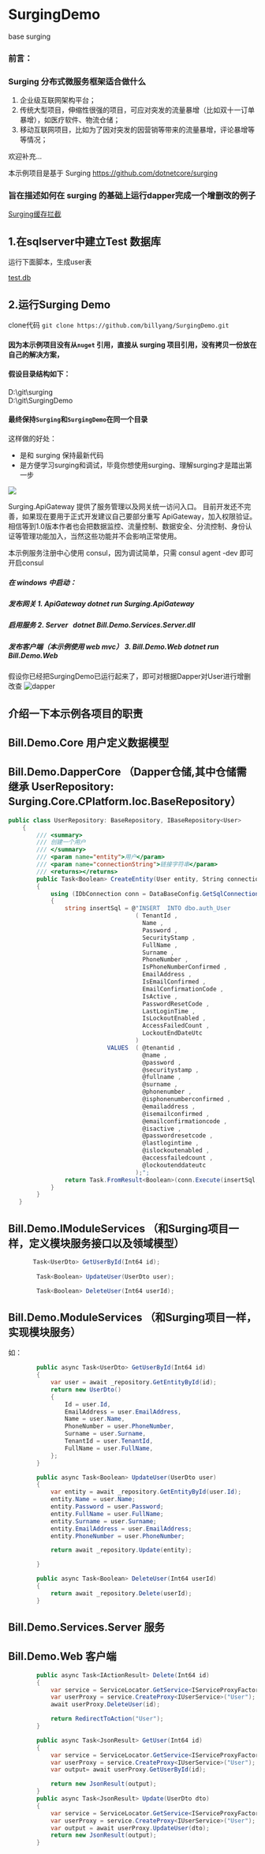 # SurgingDemo
base surging

### 前言：
### Surging 分布式微服务框架适合做什么
1. 企业级互联网架构平台；
2. 传统大型项目，伸缩性很强的项目，可应对突发的流量暴增（比如双十一订单暴增），如医疗软件、物流仓储；
3. 移动互联网项目，比如为了因对突发的因营销等带来的流量暴增，评论暴增等等情况；

欢迎补充...


本示例项目是基于 Surging https://github.com/dotnetcore/surging 

### 旨在描述如何在 surging 的基础上运行dapper完成一个增删改的例子

[Surging缓存拦截](https://github.com/billyang/SurgingDemo/wiki/Surging-%E7%BC%93%E5%AD%98%E6%8B%A6%E6%88%AA%E9%85%8D%E7%BD%AE%E7%A4%BA%E4%BE%8B)

1.在sqlserver中建立Test 数据库
----
运行下面脚本，生成user表

[test.db](https://github.com/billyang/SurgingDemo/blob/master/src/sql/surgingdemo.sql)


2.运行Surging Demo
----
clone代码 `git clone https://github.com/billyang/SurgingDemo.git`

#### 因为本示例项目没有从`nuget` 引用，直接从 surging 项目引用，没有拷贝一份放在自己的解决方案，
#### 假设目录结构如下：
D:\git\surging<br/>
D:\git\SurgingDemo
#### 最终保持`Surging`和`SurgingDemo`在同一个目录

这样做的好处： 
* 是和 surging 保持最新代码
* 是方便学习surging和调试，毕竟你想使用surging、理解surging才是踏出第一步

![](https://github.com/billyang/SurgingDemo/blob/master/docs/SurgingDemo.png?raw=true)

Surging.ApiGateway 提供了服务管理以及网关统一访问入口。 目前开发还不完善，如果现在要用于正式开发建议自己要部分重写 ApiGateway，加入权限验证。相信等到1.0版本作者也会把数据监控、流量控制、数据安全、分流控制、身份认证等管理功能加入，当然这些功能并不会影响正常使用。

本示例服务注册中心使用 consul，因为调试简单，只需 consul agent -dev 即可开启consul

##### 在 windows 中启动：<br/>
##### 发布网关 1. ApiGateway     dotnet run Surging.ApiGateway<br/>
##### 启用服务 2. Server    dotnet Bill.Demo.Services.Server.dll<br/>
##### 发布客户端（本示例使用 web mvc） 3. Bill.Demo.Web  dotnet run Bill.Demo.Web<br/>

假设你已经把SurgingDemo已运行起来了，即可对根据Dapper对User进行增删改查
![dapper](https://github.com/billyang/SurgingDemo/blob/master/docs/dapperCURD.png)


介绍一下本示例各项目的职责
-----

## Bill.Demo.Core 用户定义数据模型

## Bill.Demo.DapperCore （Dapper仓储,其中仓储需继承 UserRepository: Surging.Core.CPlatform.Ioc.BaseRepository）
```C#
public class UserRepository: BaseRepository, IBaseRepository<User>
    {
        /// <summary>
        /// 创建一个用户
        /// </summary>
        /// <param name="entity">用户</param>
        /// <param name="connectionString">链接字符串</param>
        /// <returns></returns>
        public Task<Boolean> CreateEntity(User entity, String connectionString = null)
        {
            using (IDbConnection conn = DataBaseConfig.GetSqlConnection(connectionString))
            {
                string insertSql = @"INSERT  INTO dbo.auth_User
                                    ( TenantId ,
                                      Name ,
                                      Password ,
                                      SecurityStamp ,
                                      FullName ,
                                      Surname ,
                                      PhoneNumber ,
                                      IsPhoneNumberConfirmed ,
                                      EmailAddress ,
                                      IsEmailConfirmed ,
                                      EmailConfirmationCode ,
                                      IsActive ,
                                      PasswordResetCode ,
                                      LastLoginTime ,
                                      IsLockoutEnabled ,
                                      AccessFailedCount ,
                                      LockoutEndDateUtc
                                    )
                            VALUES  ( @tenantid ,
                                      @name ,
                                      @password ,
                                      @securitystamp ,
                                      @fullname ,
                                      @surname ,
                                      @phonenumber ,
                                      @isphonenumberconfirmed ,
                                      @emailaddress ,
                                      @isemailconfirmed ,
                                      @emailconfirmationcode ,
                                      @isactive ,
                                      @passwordresetcode ,
                                      @lastlogintime ,
                                      @islockoutenabled ,
                                      @accessfailedcount ,
                                      @lockoutenddateutc
                                    );";
                return Task.FromResult<Boolean>(conn.Execute(insertSql, entity) > 0);
            }
        }
   }
```
## Bill.Demo.IModuleServices （和Surging项目一样，定义模块服务接口以及领域模型）
```C#
       Task<UserDto> GetUserById(Int64 id);
        
        Task<Boolean> UpdateUser(UserDto user);

        Task<Boolean> DeleteUser(Int64 userId);

```

## Bill.Demo.ModuleServices （和Surging项目一样，实现模块服务）
如：
```C#
        public async Task<UserDto> GetUserById(Int64 id)
        {
            var user = await _repository.GetEntityById(id);
            return new UserDto()
            {
                Id = user.Id,
                EmailAddress = user.EmailAddress,
                Name = user.Name,
                PhoneNumber = user.PhoneNumber,
                Surname = user.Surname,
                TenantId = user.TenantId,
                FullName = user.FullName,
            };
        }

        public async Task<Boolean> UpdateUser(UserDto user)
        {
            var entity = await _repository.GetEntityById(user.Id);
            entity.Name = user.Name;
            entity.Password = user.Password;
            entity.FullName = user.FullName;
            entity.Surname = user.Surname;
            entity.EmailAddress = user.EmailAddress;
            entity.PhoneNumber = user.PhoneNumber;

            return await _repository.Update(entity);

        }

        public async Task<Boolean> DeleteUser(Int64 userId)
        {
            return await _repository.Delete(userId);
        }
```

## Bill.Demo.Services.Server 服务


## Bill.Demo.Web 客户端
```C#
        public async Task<IActionResult> Delete(Int64 id)
        {
            var service = ServiceLocator.GetService<IServiceProxyFactory>();
            var userProxy = service.CreateProxy<IUserService>("User");
            await userProxy.DeleteUser(id);

            return RedirectToAction("User");
        }

        public async Task<JsonResult> GetUser(Int64 id)
        {
            var service = ServiceLocator.GetService<IServiceProxyFactory>();
            var userProxy = service.CreateProxy<IUserService>("User");
            var output= await userProxy.GetUserById(id);

            return new JsonResult(output);
        }
        public async Task<JsonResult> Update(UserDto dto)
        {
            var service = ServiceLocator.GetService<IServiceProxyFactory>();
            var userProxy = service.CreateProxy<IUserService>("User");
            var output = await userProxy.UpdateUser(dto);
            return new JsonResult(output);
        }

```
